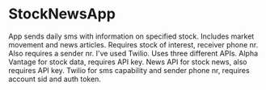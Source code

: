 # StockNewsApp
App sends daily sms with information on specified stock. Includes market movement and news articles. 
Requires stock of interest, receiver phone nr. Also requires a sender nr. I've used Twilio. 
Uses three different APIs. Alpha Vantage for stock data, requires API key. News API for stock news, also requires API key. Twilio for sms capability and sender phone nr, requires account sid and auth token. 
